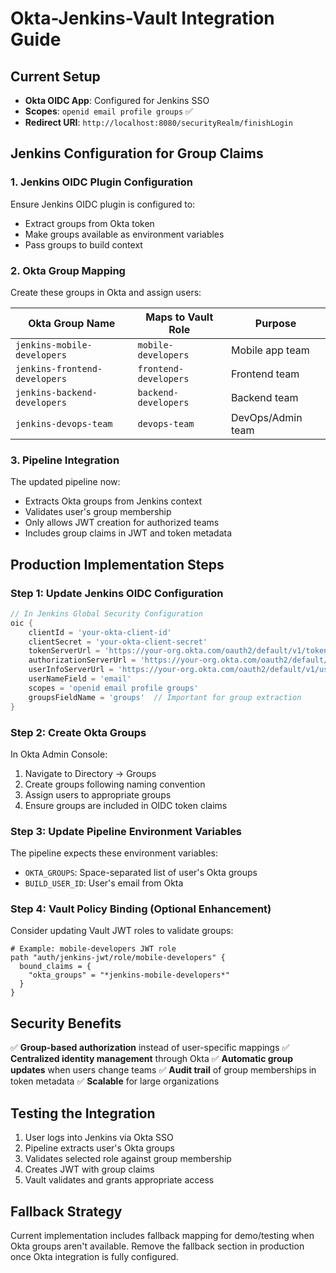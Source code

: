 # Okta-Jenkins-Vault Integration Guide

## Current Setup
- **Okta OIDC App**: Configured for Jenkins SSO
- **Scopes**: `openid email profile groups` ✅
- **Redirect URI**: `http://localhost:8080/securityRealm/finishLogin`

## Jenkins Configuration for Group Claims

### 1. Jenkins OIDC Plugin Configuration
Ensure Jenkins OIDC plugin is configured to:
- Extract groups from Okta token
- Make groups available as environment variables
- Pass groups to build context

### 2. Okta Group Mapping
Create these groups in Okta and assign users:

| Okta Group Name | Maps to Vault Role | Purpose |
|----------------|-------------------|---------|
| `jenkins-mobile-developers` | `mobile-developers` | Mobile app team |
| `jenkins-frontend-developers` | `frontend-developers` | Frontend team |
| `jenkins-backend-developers` | `backend-developers` | Backend team |
| `jenkins-devops-team` | `devops-team` | DevOps/Admin team |

### 3. Pipeline Integration
The updated pipeline now:
- Extracts Okta groups from Jenkins context
- Validates user's group membership
- Only allows JWT creation for authorized teams
- Includes group claims in JWT and token metadata

## Production Implementation Steps

### Step 1: Update Jenkins OIDC Configuration
```groovy
// In Jenkins Global Security Configuration
oic {
    clientId = 'your-okta-client-id'
    clientSecret = 'your-okta-client-secret' 
    tokenServerUrl = 'https://your-org.okta.com/oauth2/default/v1/token'
    authorizationServerUrl = 'https://your-org.okta.com/oauth2/default/v1/authorize'
    userInfoServerUrl = 'https://your-org.okta.com/oauth2/default/v1/userinfo'
    userNameField = 'email'
    scopes = 'openid email profile groups'
    groupsFieldName = 'groups'  // Important for group extraction
}
```

### Step 2: Create Okta Groups
In Okta Admin Console:
1. Navigate to Directory → Groups
2. Create groups following naming convention
3. Assign users to appropriate groups
4. Ensure groups are included in OIDC token claims

### Step 3: Update Pipeline Environment Variables
The pipeline expects these environment variables:
- `OKTA_GROUPS`: Space-separated list of user's Okta groups
- `BUILD_USER_ID`: User's email from Okta

### Step 4: Vault Policy Binding (Optional Enhancement)
Consider updating Vault JWT roles to validate groups:
```hcl
# Example: mobile-developers JWT role
path "auth/jenkins-jwt/role/mobile-developers" {
  bound_claims = {
    "okta_groups" = "*jenkins-mobile-developers*"
  }
}
```

## Security Benefits
✅ **Group-based authorization** instead of user-specific mappings
✅ **Centralized identity management** through Okta
✅ **Automatic group updates** when users change teams
✅ **Audit trail** of group memberships in token metadata
✅ **Scalable** for large organizations

## Testing the Integration
1. User logs into Jenkins via Okta SSO
2. Pipeline extracts user's Okta groups
3. Validates selected role against group membership
4. Creates JWT with group claims
5. Vault validates and grants appropriate access

## Fallback Strategy
Current implementation includes fallback mapping for demo/testing when Okta groups aren't available.
Remove the fallback section in production once Okta integration is fully configured.